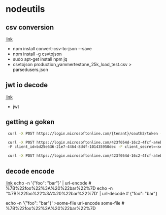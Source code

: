 # nodeutils

## csv conversion

[link](https://github.com/ShaneCarr/node-csvtojson)

- npm install convert-csv-to-json --save 
- npm install -g csvtojson 
- sudo apt-get install npm jq 
- csvtojson production_yammertestone_25k_load_test.csv > parsedusers.json
 
## jwt io decode

[link](https://www.npmjs.com/package/jwt-cli)
- jwt <token here> 
 
 ## getting a goken
 
```bash
 curl -X POST https://login.microsoftonline.com/{tenant}/oauth2/token -F grant_type=client_credentials -F resource={resource} -F client_id={client_id} -F client_secret={client_secret}

 curl -X POST https://login.microsoftonline.com/423f054d-16c2-4fcf-a4eb-21fc069010d1/oauth2/token -F grant_type=client_credentials -F resource=https://graph.microsoft.com/
 -F client_id=bd25e636-21e7-4464-8d4f-101435950dec -F client_secret=<secret here>

 curl -X POST https://login.microsoftonline.com/423f054d-16c2-4fcf-a4eb-21fc069010d1/oauth2/token -F grant_type=client_credentials -F resource=https://graph.microsoft.com -F client_id=bd25e636-21e7-4464-8d4f-101435950dec -F client_secret=<secret> -F scope=https://graph.microsoft.com/.default
```

## decode encode

[link](https://www.npmjs.com/package/url-decode-encode-cli)
echo -n '{"foo": "bar"}' | url-encode # %7B%22foo%22%3A%20%22bar%22%7D
echo -n '%7B%22foo%22%3A%20%22bar%22%7D' | url-decode # {"foo": "bar"}

echo -n '{"foo": "bar"}' >some-file
url-encode some-file # %7B%22foo%22%3A%20%22bar%22%7D
